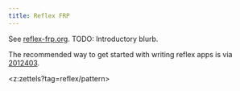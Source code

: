 ```yaml
---
title: Reflex FRP
---
```


See [reflex-frp.org](https://reflex-frp.org/). TODO: Introductory blurb.

The recommended way to get started with writing reflex apps is via [2012403](z://obelisk).

<z:zettels?tag=reflex/pattern>